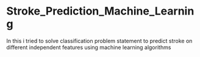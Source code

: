 # Stroke_Prediction_Machine_Learning
In this i tried to solve classification problem statement to predict stroke on different independent features using machine learning algorithms
